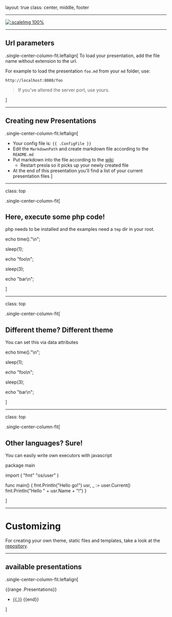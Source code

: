 layout: true
class: center, middle, footer

---

[![:scaleImg 100%](/static/internal/img/presla-logo-black.svg "Presla")](http://presla.io/)

---

## Url parameters

.single-center-column-fit.leftalign[
To load your presentation, add the file name without extension to the url.

For example to load the presentation `foo.md` from your `md` folder, use:

```
http://localhost:8080/foo
```

> If you've altered the server port, use yours.

]

---

## Creating new Presentations

.single-center-column-fit.leftalign[
- Your config file is: `{{ .ConfigFile }}`
- Edit the `MarkdownPath` and create markdown file according to the `README.md`
- Put markdown into the file according to the [wiki](https://github.com/gnab/remark/wiki)
  - Restart presla so it picks up your newly created file
- At the end of this presentation you'll find a list of your current presentation files
]

---

class: top

.single-center-column-fit[

## Here, execute some php code!

php needs to be installed and the examples need a `tmp` dir in your root.

<div class="editor" data-filename="{{ .TempDir }}/main.php" data-executor="php"><?php

echo time()."\n";

sleep(1);

echo "foo\n";

sleep(3);

echo "bar\n";
</div>
]

---

class: top

.single-center-column-fit[

## Different theme? Different theme

You can set this via data attributes

<div class="editor" data-filename="{{ .TempDir }}/main.php" data-executor="php" data-theme="solarized_light"><?php

echo time()."\n";

sleep(1);

echo "foo\n";

sleep(3);

echo "bar\n";
</div>
]

---

class: top

.single-center-column-fit[

## Other languages? Sure!

You can easily write own executors with javascript

<div class="editor" data-filename="{{ .TempDir }}/main.go" data-executor="go" data-mode="golang">package main

import (
    "fmt"
    "os/user"
)

func main() {
    fmt.Println("Hello go!")
    usr, _ := user.Current()
    fmt.Println("Hello " + usr.Name + "!")
}
</div>
]

---

# Customizing

For creating your own theme, static files and templates, take a look at the [repository](https://git.3stadt.com/3stadt/presla).

---

## available presentations

.single-center-column-fit.leftalign[

{{range .Presentations}}
- [{{.}}](/{{.}})
{{end}}

]